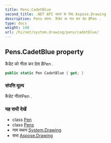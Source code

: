 ```yaml
---
title: Pens.CadetBlue
second_title: .NET API संदर्भ के लिए Aspose.Drawing
description: Pens संपत्त. कैडेट क नल कर देत हैPen .
type: docs
weight: 140
url: /hi/net/system.drawing/pens/cadetblue/
---
```

## Pens.CadetBlue property

कैडेट को नीला कर देता हैPen .

```csharp
public static Pen CadetBlue { get; }
```

### संपत्ति मूल्य

कैडेट नीलाPen .

### यह सभी देखें

* class [Pen](../../pen/)
* class [Pens](../)
* नाम स्थान [System.Drawing](../../pens/)
* सभा [Aspose.Drawing](../../../)


